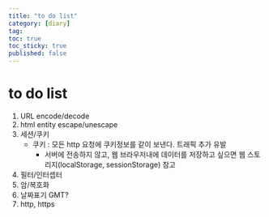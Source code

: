 ```yaml
---
title: "to do list"
category: [diary]
tag: 
toc: true
toc_sticky: true
published: false
---
```

# to do list

1. URL encode/decode
2. html entity escape/unescape
3. 세션/쿠키
    - 쿠키 : 모든 http 요청에 쿠키정보를 같이 보낸다. 트래픽 추가 유발
        - 서버에 전송하지 않고, 웹 브라우저내에 데이터를 저장하고 싶으면 웹 스토리지(localStorage, sessionStorage) 참고
4. 필터/인터셉터
5. 암/복호화
6. 날짜표기 GMT?
7. http, https 


